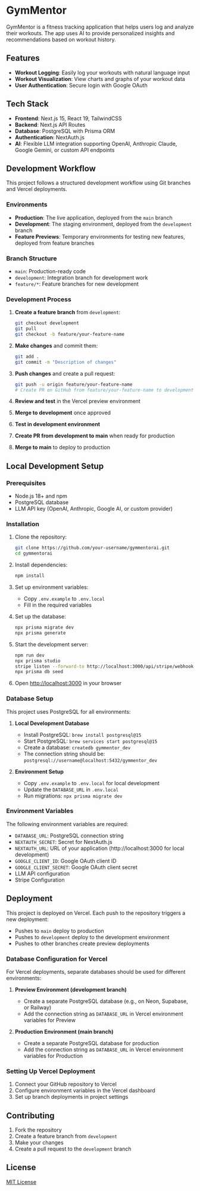 # GymMentor

GymMentor is a fitness tracking application that helps users log and analyze their workouts. The app uses AI to provide personalized insights and recommendations based on workout history.

## Features

- **Workout Logging**: Easily log your workouts with natural language input
- **Workout Visualization**: View charts and graphs of your workout data
- **User Authentication**: Secure login with Google OAuth

## Tech Stack

- **Frontend**: Next.js 15, React 19, TailwindCSS
- **Backend**: Next.js API Routes
- **Database**: PostgreSQL with Prisma ORM
- **Authentication**: NextAuth.js
- **AI**: Flexible LLM integration supporting OpenAI, Anthropic Claude, Google Gemini, or custom API endpoints

## Development Workflow

This project follows a structured development workflow using Git branches and Vercel deployments.

### Environments

- **Production**: The live application, deployed from the `main` branch
- **Development**: The staging environment, deployed from the `development` branch
- **Feature Previews**: Temporary environments for testing new features, deployed from feature branches

### Branch Structure

- `main`: Production-ready code
- `development`: Integration branch for development work
- `feature/*`: Feature branches for new development

### Development Process

1. **Create a feature branch** from `development`:
   ```bash
   git checkout development
   git pull
   git checkout -b feature/your-feature-name
   ```

2. **Make changes** and commit them:
   ```bash
   git add .
   git commit -m "Description of changes"
   ```

3. **Push changes** and create a pull request:
   ```bash
   git push -u origin feature/your-feature-name
   # Create PR on GitHub from feature/your-feature-name to development
   ```

4. **Review and test** in the Vercel preview environment
5. **Merge to development** once approved
6. **Test in development environment**
7. **Create PR from development to main** when ready for production
8. **Merge to main** to deploy to production

## Local Development Setup

### Prerequisites

- Node.js 18+ and npm
- PostgreSQL database 
- LLM API key (OpenAI, Anthropic, Google AI, or custom provider)

### Installation

1. Clone the repository:
   ```bash
   git clone https://github.com/your-username/gymmentorai.git
   cd gymmentorai
   ```

2. Install dependencies:
   ```bash
   npm install
   ```

3. Set up environment variables:
   - Copy `.env.example` to `.env.local`
   - Fill in the required variables

4. Set up the database:
   ```bash
   npx prisma migrate dev
   npx prisma generate
   ```

5. Start the development server:
   ```bash
   npm run dev
   npx prisma studio 
   stripe listen --forward-to http://localhost:3000/api/stripe/webhook
   npx prisma db seed
   ```

6. Open [http://localhost:3000](http://localhost:3000) in your browser

### Database Setup

This project uses PostgreSQL for all environments:

1. **Local Development Database**
   - Install PostgreSQL: `brew install postgresql@15`
   - Start PostgreSQL: `brew services start postgresql@15`
   - Create a database: `createdb gymmentor_dev`
   - The connection string should be: `postgresql://username@localhost:5432/gymmentor_dev`

2. **Environment Setup**
   - Copy `.env.example` to `.env.local` for local development
   - Update the `DATABASE_URL` in `.env.local`
   - Run migrations: `npx prisma migrate dev`

### Environment Variables

The following environment variables are required:

- `DATABASE_URL`: PostgreSQL connection string
- `NEXTAUTH_SECRET`: Secret for NextAuth.js
- `NEXTAUTH_URL`: URL of your application (http://localhost:3000 for local development)
- `GOOGLE_CLIENT_ID`: Google OAuth client ID
- `GOOGLE_CLIENT_SECRET`: Google OAuth client secret
- LLM API configuration 
- Stripe Configuration

## Deployment

This project is deployed on Vercel. Each push to the repository triggers a new deployment:

- Pushes to `main` deploy to production
- Pushes to `development` deploy to the development environment
- Pushes to other branches create preview deployments

### Database Configuration for Vercel

For Vercel deployments, separate databases should be used for different environments:

1. **Preview Environment (development branch)**
   - Create a separate PostgreSQL database (e.g., on Neon, Supabase, or Railway)
   - Add the connection string as `DATABASE_URL` in Vercel environment variables for Preview

2. **Production Environment (main branch)**
   - Create a separate PostgreSQL database for production
   - Add the connection string as `DATABASE_URL` in Vercel environment variables for Production

### Setting Up Vercel Deployment

1. Connect your GitHub repository to Vercel
2. Configure environment variables in the Vercel dashboard
3. Set up branch deployments in project settings

## Contributing

1. Fork the repository
2. Create a feature branch from `development`
3. Make your changes
4. Create a pull request to the `development` branch

## License

[MIT License](LICENSE)

